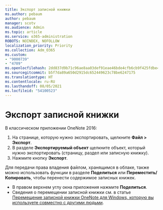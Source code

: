 ```yaml
---
title: Экспорт записной книжки
ms.author: pebaum
author: pebaum
manager: scotv
ms.audience: Admin
ms.topic: article
ms.service: o365-administration
ROBOTS: NOINDEX, NOFOLLOW
localization_priority: Priority
ms.collection: Adm_O365
ms.custom:
- "9000739"
- "4709"
ms.openlocfilehash: 2dd837d9b71c96ae8aa03def91eae46bde4cfb6cb9f425fdbe4d7c61917bf0cd
ms.sourcegitcommit: b5f7da89a650d2915dc652449623c78be6247175
ms.translationtype: HT
ms.contentlocale: ru-RU
ms.lasthandoff: 08/05/2021
ms.locfileid: "54100523"
---
```

# <a name="export-a-notebook"></a>Экспорт записной книжки

В классическом приложении OneNote 2016:

1. На странице, которую нужно экспортировать, щелкните **Файл > Экспорт**.
2. В разделе **Экспортируемый объект** щелкните объект, который нужно экспортировать (страницу, раздел или записную книжку).
3. Нажмите кнопку **Экспорт**.
 
Для передачи права владения файлом, хранящимся в облаке, также можно использовать функции в разделе **Поделиться** или **Переместить/Копировать**, чтобы перенести содержимое записных книжек.  

- В правом верхнем углу окна приложения нажмите **Поделиться**. 
- Сведения о перемещении записной книжки см. в статье [Перемещение записной книжки OneNote для Windows, которую вы используете совместно с другими людьми](https://support.office.com/article/move-a-onenote-for-windows-notebook-that-you-ve-shared-with-others-56c7659e-1850-49a6-8874-e2db6b440cd4?ui=en-US&rs=en-US&ad=US).

